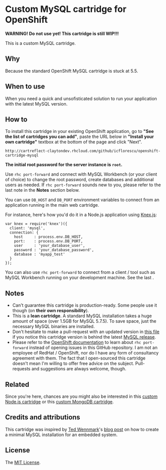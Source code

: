 # Custom MySQL cartridge for OpenShift

**WARNING! Do not use yet! This cartridge is still WIP!!!**

This is a custom MySQL cartridge.

## Why

Because the standard OpenShift MySQL cartridge is stuck at 5.5.

## When to use

When you need a quick and unsofisticated solution to run your application with the latest MySQL version.

## How to

To install this cartridge in your existing OpenShift application, go to **"See the list of cartridges you can add"**, paste the URL below in **"Install your own cartridge"** textbox at the bottom of the page and click "Next".

    http://cartreflect-claytondev.rhcloud.com/github/icflorescu/openshift-cartridge-mysql

**The initial root password for the server instance is `root`.**

Use `rhc port-forward` and connect with MySQL Workbench (or your client of choice) to change the root password, create databases and additional users as needed. If `rhc port-forward` sounds new to you, please refer to the last note in the **Notes** section below.

You can use `DB_HOST` and `DB_PORT` environment variables to connect from an application running in the main web cartridge.

For instance, here's how you'd do it in a Node.js application using [Knex.js](http://knexjs.org/):

    var knex = require('knex')({
      client: 'mysql',
      connection: {
        host     : process.env.DB_HOST,
        port:    : process.env.DB_PORT,
        user     : 'your_database_user',
        password : 'your_database_password',
        database : 'myapp_test'
      }
    });

You can also use `rhc port-forward` to connect from a client / tool such as MySQL Workbench running on your development machine. See the last  .

## Notes

- Can't guarantee this cartridge is production-ready. Some people use it though (on **their own responsibility**).
- This is a **lean cartridge**. A standard MySQL installation takes a huge amount of space (over 1.5GB for MySQL 5.7.5). To save space, just the necessary MySQL binaries are installed.
- Don't hesitate to make a pull-request with an updated version in [this file](https://github.com/icflorescu/openshift-cartridge-mysql/blob/master/metadata/manifest.yml#L4) if you notice this cartridge version is behind the latest [MySQL release](http://dev.mysql.com/downloads/mysql).
- Please refer to the [OpenShift documentation](https://developers.openshift.com/en/managing-port-forwarding.html) to learn about `rhc port-forward` instead of opening issues in this GitHub repository. I am not an employee of RedHat / OpenShift, nor do I have any form of consultancy agreement with them. The fact that I open-sourced this cartridge doesn't mean I'm willing to offer free advice on the subject. Pull-requests and suggestions are always welcome, though.

## Related

Since you're here, chances are you might also be interested in this [custom Node.js cartridge](https://github.com/icflorescu/openshift-cartridge-nodejs) or this [custom MongoDB cartridge](https://github.com/icflorescu/openshift-cartridge-mongodb).

## Credits and attributions

This cartridge was inspired by [Ted Wennmark](https://se.linkedin.com/in/tedwennmark)'s [blog post](http://mysql-nordic.blogspot.ro/2015/02/creating-minimal-mysql-installation-for.html) on how to create a minimal MySQL installation for an embedded system.

## License

The [MIT License](http://github.com/icflorescu/openshift-cartridge-mysql/LICENSE).
